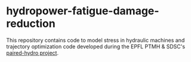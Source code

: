 # hydropower-fatigue-damage-reduction

This repository contains code to model stress in hydraulic machines and trajectory optimization code developed during the EPFL PTMH & SDSC's [paired-hydro project](https://www.datascience.ch/projects/paired-hydro).
